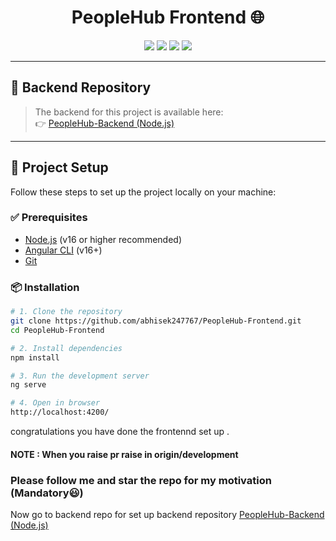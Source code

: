 <h1 align="center">PeopleHub Frontend 🌐</h1>

<p align="center">
  <img src="https://img.shields.io/badge/Angular-19-red?style=for-the-badge&logo=angular" />
  <img src="https://img.shields.io/badge/TypeScript-blue?style=for-the-badge&logo=typescript" />
  <img src="https://img.shields.io/badge/SCSS-CSS3-ff69b4?style=for-the-badge&logo=sass" />
  <img src="https://img.shields.io/badge/Responsive-Design-brightgreen?style=for-the-badge&logo=responsive-design" />
</p>

---
## 🔗 Backend Repository

> The backend for this project is available here:  
👉 [PeopleHub-Backend (Node.js)](https://github.com/abhisek247767/PeopleHub-Backend)

---

## 🔧 Project Setup

Follow these steps to set up the project locally on your machine:

### ✅ Prerequisites

- [Node.js](https://nodejs.org/) (v16 or higher recommended)
- [Angular CLI](https://angular.io/cli) (v16+)
- [Git](https://git-scm.com/)

### 📦 Installation

```bash
# 1. Clone the repository
git clone https://github.com/abhisek247767/PeopleHub-Frontend.git
cd PeopleHub-Frontend

# 2. Install dependencies
npm install

# 3. Run the development server
ng serve

# 4. Open in browser
http://localhost:4200/
```
congratulations you have done the frontennd set up . 
#### NOTE : When you raise pr raise in origin/development 
### Please follow me and star the repo for my motivation (Mandatory😃)
Now go to backend repo for set up backend repository [PeopleHub-Backend (Node.js)](https://github.com/abhisek247767/PeopleHub-Backend)
